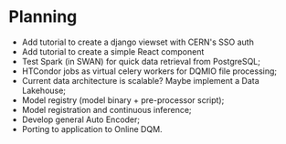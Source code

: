 # Planning

* Add tutorial to create a django viewset with CERN's SSO auth
* Add tutorial to create a simple React component
* Test Spark (in SWAN) for quick data retrieval from PostgreSQL;
* HTCondor jobs as virtual celery workers for DQMIO file processing;
* Current data architecture is scalable? Maybe implement a Data Lakehouse;
* Model registry (model binary + pre-processor script);
* Model registration and continuous inference;
* Develop general Auto Encoder;
* Porting to application to Online DQM.

